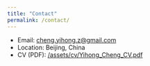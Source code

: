 ```yaml
---
title: "Contact"
permalink: /contact/
---
```


- Email: [cheng.yihong.z@gmail.com](mailto:cheng.yihong.z@gmail.com)  
- Location: Beijing, China  
- CV (PDF): [/assets/cv/Yihong_Cheng_CV.pdf](/assets/cv/Yihong_Cheng_CV.pdf)
